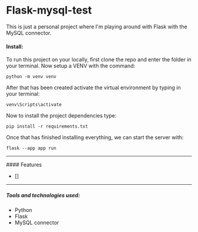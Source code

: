 # Flask-mysql-test

This is just a personal project where I'm playing around with Flask with the MySQL connector.

#### Install:

To run this project on your locally, first clone the repo and enter the folder in your terminal. Now setup a VENV with the command:

```
python -m venv venv
```

After that has been created activate the virtual environment by typing in your terminal:

```
venv\Scripts\activate
```

Now to install the project dependencies type:

```
pip install -r requirements.txt
```

Once that has finished installing everything, we can start the server with:

```
flask --app app run
```

<hr>
#### Features

-   []

<hr>

##### Tools and technologies used:

-   Python
-   Flask
-   MySQL connector
